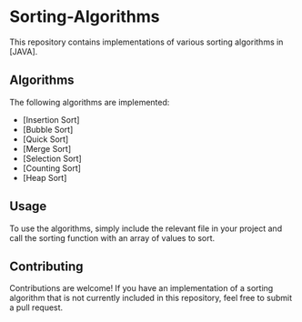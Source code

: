 # Sorting-Algorithms

This repository contains implementations of various sorting algorithms in [JAVA].

## Algorithms

The following algorithms are implemented:

- [Insertion Sort]
- [Bubble Sort]
- [Quick Sort]
- [Merge Sort]
- [Selection Sort]
- [Counting Sort]
- [Heap Sort]

## Usage

To use the algorithms, simply include the relevant file in your project and call the sorting function with an array of values to sort.

## Contributing

Contributions are welcome! If you have an implementation of a sorting algorithm that is not currently included in this repository, feel free to submit a pull request.
